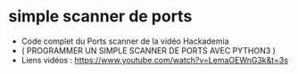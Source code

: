 # simple scanner de ports 

* Code complet du Ports scanner de la vidéo Hackademia
* ( PROGRAMMER UN SIMPLE SCANNER DE PORTS AVEC PYTHON3 )
* Liens vidéos : https://www.youtube.com/watch?v=LemaOEWnG3k&t=3s
